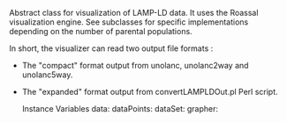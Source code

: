Abstract class for visualization of LAMP-LD data. It uses the Roassal visualization engine.
See subclasses for specific implementations depending on the number of parental populations.

In short, the visualizer can read two output file formats :

- The "compact" format output from unolanc, unolanc2way and unolanc5way.
- The "expanded" format output from convertLAMPLDOut.pl Perl script.


    Instance Variables
	data:			<String >
	dataPoints:		<Collection>
	dataSet:			<Collection>
	grapher:			<RTGrapher>

